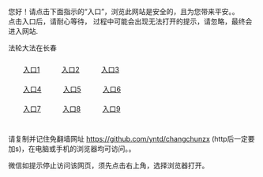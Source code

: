 您好！请点击下面指示的“入口”，浏览此网站是安全的，且为您带来平安。。 <br/>
点击入口后，请耐心等待， 过程中可能会出现无法打开的提示，请忽略，最终会进入网站. </br>

法轮大法在长春<br/>
<div style="padding:10px"><a style="margin:20px" target="_blank" href="https://du7ysr61sr5ix.cloudfront.net/2Qpsp?lplnt" id="ccLink1" rel="nofollow">入口1</a> <a target="_blank" style="margin:20px" href="https://d2bkfnjyuwsjbk.cloudfront.net/2Qpsp?nfpjrhk" id="ccLink2" rel="nofollow">入口2</a> <a style="margin:20px" target="_blank" href="https://d1hmngizv41dzh.cloudfront.net/2Qpsp?cjjttg" id="ccLink3" rel="nofollow">入口3</a></div>

<div style="padding:10px" ><a style="margin:20px" target="_blank" href="https://du7ysr61sr5ix.cloudfront.net/2Qpsp?lplnt" id="ccLink4" rel="nofollow">入口4</a> <a style="margin:20px" href="https://d2bkfnjyuwsjbk.cloudfront.net/2Qpsp?nfpjrhk" target="_blank" id="ccLink5" rel="nofollow">入口5</a> <a style="margin:20px" href="https://d1hmngizv41dzh.cloudfront.net/2Qpsp?cjjttg" target="_blank" id="ccLink6" rel="nofollow">入口6</a></div>

<div style="padding:10px"><a style="margin:20px" target="_blank" href="https://du7ysr61sr5ix.cloudfront.net/2Qpsp?lplnt" id="ccLink7" rel="nofollow">入口7</a> <a style="margin:20px" href="https://d2bkfnjyuwsjbk.cloudfront.net/2Qpsp?nfpjrhk" target="_blank" id="ccLink8" rel="nofollow">入口8</a> <a style="margin:20px" target="_blank" href="https://d1hmngizv41dzh.cloudfront.net/2Qpsp?cjjttg" id="ccLink9" rel="nofollow">入口9</a></div>

<br/>



请复制并记住免翻墙网址 https://github.com/yntd/changchunzx (http后一定要加s)，在电脑或手机的浏览器均可访问。。<br/>

微信如提示停止访问该网页，须先点击右上角，选择浏览器打开。
